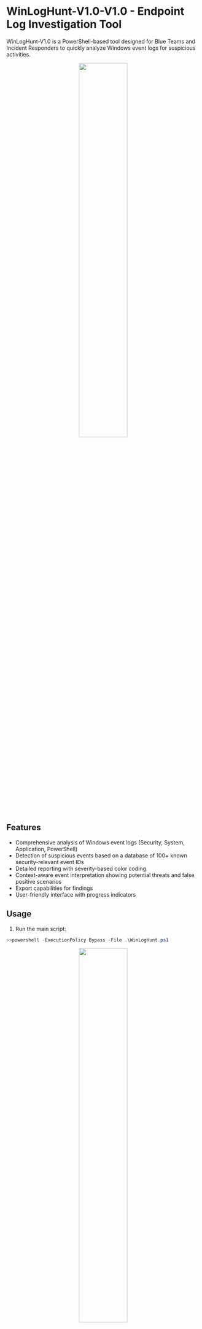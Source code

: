 # WinLogHunt-V1.0-V1.0 - Endpoint Log Investigation Tool

WinLogHunt-V1.0 is a PowerShell-based tool designed for Blue Teams and Incident Responders to quickly analyze Windows event logs for suspicious activities.

<p align="center">
    <img width="50%" src="https://i.imgur.com/F2zaE4k.jpeg"> 
</p>

## Features

- Comprehensive analysis of Windows event logs (Security, System, Application, PowerShell)
- Detection of suspicious events based on a database of 100+ known security-relevant event IDs
- Detailed reporting with severity-based color coding
- Context-aware event interpretation showing potential threats and false positive scenarios
- Export capabilities for findings
- User-friendly interface with progress indicators

## Usage

1. Run the main script:
```powershell
>>powershell -ExecutionPolicy Bypass -File .\WinLogHunt.ps1
```
<p align="center">
    <img width="50%" src="https://i.imgur.com/VzEgtDz.png"> 
</p>

2. Choose from the options menu:
   - Start log investigation (default 24 hours)
   - Customize time range for investigation
   - Export results to CSV
   - View event database information

## Requirements

- Windows operating system
- PowerShell 5.1 or later
- Administrative privileges (to access certain event logs)

## Files

- **WinLogHunt.ps1**: Main script file
- **EventData.ps1**: Contains the database of event IDs and their security context
- **SearchFunctions.ps1**: Functions for searching various Windows event logs
- **ReportFunctions.ps1**: Functions for generating and displaying results
- **UIFunctions.ps1**: User interface components
- **EventData-Additional.ps1**: Additional event data that can be imported if needed

## Created By

Original template by Sahnoun_Oussama, enhanced with additional functionality.
